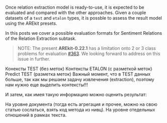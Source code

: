Once relation extraction model is ready-to-use, it is expected to be evaluated and compared with the other approaches. 
Given a couple datasets of a `test` and `etalon` types, it is possble to assess the result model using the AREkit presets.

In this posts we cover a possible evaluation formats for Sentiment Relations of the Relation Extraction subtask.

> NOTE: The present **AREkit-0.22.1** has a limitation onto 2 or 3 class problems for evaluation [#363](https://github.com/nicolay-r/AREkit/issues/363).
We looking forward to address on this issue in further. 

Конексты TEST (без меток)
Контексты ETALON (с разметкой меток)
Predict TEST (разметка меток)
Важный момент, что в TEST данных больше, так как мы решаем задачу извлечения (extraction), поэтому нам нужно еще выделить контексты!!!

И затем, как имея такую информацию можно оценить результат:

На уровне документа (тогда есть агрегация и прочее, можно на свою статью сослаться, взять код метода из нивц).
На уровне отедельных отношений в рамках текста.
